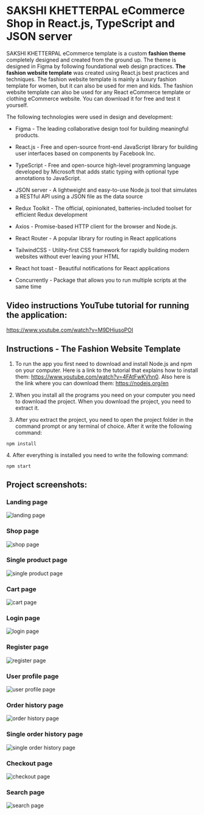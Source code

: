 <h1>SAKSHI KHETTERPAL eCommerce Shop in React.js, TypeScript and JSON server</h1>

<p>SAKSHI KHETTERPAL eCommerce template is a custom <b>fashion theme</b> completely designed and created from the ground up. The theme is designed in Figma by following foundational web design practices. <b>The fashion website template</b> was created using React.js best practices and techniques. The fashion website template is mainly a luxury fashion template for women, but it can also be used for men and kids. The fashion website template can also be used for any React eCommerce template or clothing eCommerce website. You can download it for free and test it yourself.</p>
<p>The following technologies were used in design and development:</p>
<ul>
  <li><p>Figma - The leading collaborative design tool for building meaningful products.</p></li>
  <li><p>React.js - Free and open-source front-end JavaScript library for building user interfaces based on components by Facebook Inc.</p></li>
  <li><p>TypeScript - Free and open-source high-level programming language developed by Microsoft that adds static typing with optional type annotations to JavaScript.</p></li>
  <li><p>JSON server - A lightweight and easy-to-use Node.js tool that simulates a RESTful API using a JSON file as the data source</p></li>
  <li><p>Redux Toolkit - The official, opinionated, batteries-included toolset for efficient Redux development</p></li>
  <li><p>Axios - Promise-based HTTP client for the browser and Node.js.</p></li>
  <li><p>React Router - A popular library for routing in React applications</p></li>
  <li><p>TailwindCSS - Utility-first CSS framework for rapidly building modern websites without ever leaving your HTML</p></li>
  <li><p>React hot toast - Beautiful notifications for React applications</p></li>
  <li><p>Concurrently - Package that allows you to run multiple scripts at the same time</p></li>
</ul>

<h2>Video instructions YouTube tutorial for running the application:</h2>
<a href="https://www.youtube.com/watch?v=M9DHiusoPOI">https://www.youtube.com/watch?v=M9DHiusoPOI</a>

<h2>Instructions - The Fashion Website Template</h2>
<ol>
  <li><p>To run the app you first need to download and install Node.js and npm on your computer. Here is a link to the tutorial that explains how to install them: <a href="https://www.youtube.com/watch?v=4FAtFwKVhn0" target="_blank">https://www.youtube.com/watch?v=4FAtFwKVhn0</a>. Also here is the link where you can download them: <a href="https://nodejs.org/en" target="_blank">https://nodejs.org/en</a></p></li>
  <li><p>When you install all the programs you need on your computer you need to download the project. When you download the project, you need to extract it.</p></li>
  <li><p>After you extract the project, you need to open the project folder in the command prompt or any terminal of choice. After it write the following command:</p></li>
</ol>

```
npm install
```

<p>4. After everything is installed you need to write the following command:</p>

```
npm start
```

<h2>Project screenshots: </h2>

<h3>Landing page</h3>


![landing page](https://github.com/user-attachments/assets/9e1ef65f-ca21-4615-9820-f8f00204ad85)


<h3>Shop page</h3>


![shop page](https://github.com/user-attachments/assets/e2935c47-9b53-4d26-9221-05451102260c)


<h3>Single product page</h3>


![single product page](https://github.com/user-attachments/assets/815eaa98-150d-4847-9339-5140745c66ba)


<h3>Cart page</h3>

![cart page](https://github.com/user-attachments/assets/164bcf3d-7984-4cc4-8f30-978069737ef6)

<h3>Login page</h3>

![login page](https://github.com/user-attachments/assets/4903e803-9253-4212-be4d-cfa14e010fb3)


<h3>Register page</h3>

![register page](https://github.com/user-attachments/assets/a2c5f5cb-d03f-46c8-b43a-edd3876e3001)

<h3>User profile page</h3>

![user profile page](https://github.com/user-attachments/assets/5786d46b-29a8-44c2-ad52-3a794ce954c9)


<h3>Order history page</h3>

![order history page](https://github.com/user-attachments/assets/57259617-6c4e-4efd-84ad-961ee0a9b9e4)


<h3>Single order history page</h3>

![single order history page](https://github.com/user-attachments/assets/f2abffa8-9af3-478f-a888-ed3fbd007315)

<h3>Checkout page</h3>

![checkout page](https://github.com/user-attachments/assets/0dc47027-1bf7-4b96-bff2-73867d6892a9)


<h3>Search page</h3>

![search page](https://github.com/user-attachments/assets/a62c71be-5424-4bf5-a660-352d507764a5)
